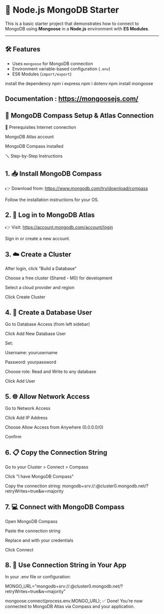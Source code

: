 # 🚀 Node.js MongoDB Starter

This is a basic starter project that demonstrates how to connect to MongoDB using **Mongoose** in a **Node.js** environment with **ES Modules**.

---

## 🛠️ Features

- Uses `mongoose` for MongoDB connection
- Environment variable-based configuration (`.env`)
- ES6 Modules (`import/export`)


install the dependency 
npm i express
npm i dotenv
npm install mongoose

## Documentation : https://mongoosejs.com/



## 📘 MongoDB Compass Setup & Atlas Connection
🔧 Prerequisites
Internet connection

MongoDB Atlas account

MongoDB Compass installed

🪛 Step-by-Step Instructions
## 1. 📥 Install MongoDB Compass
👉 Download from:
https://www.mongodb.com/try/download/compass

Follow the installation instructions for your OS.

## 2. 🔐 Log in to MongoDB Atlas
👉 Visit:
https://account.mongodb.com/account/login

Sign in or create a new account.

## 3. ☁️ Create a Cluster
After login, click “Build a Database”

Choose a free cluster (Shared - M0) for development

Select a cloud provider and region

Click Create Cluster

## 4. 👤 Create a Database User
Go to Database Access (from left sidebar)

Click Add New Database User

Set:

Username: yourusername

Password: yourpassword

Choose role: Read and Write to any database

Click Add User

## 5. 🌐 Allow Network Access
Go to Network Access

Click Add IP Address

Choose Allow Access from Anywhere (0.0.0.0/0)

Confirm

## 6. 📋 Copy the Connection String
Go to your Cluster > Connect > Compass

Click "I have MongoDB Compass"

Copy the connection string:
mongodb+srv://<username>:<password>@cluster0.mongodb.net/?retryWrites=true&w=majority
## 7. 💻 Connect with MongoDB Compass
Open MongoDB Compass

Paste the connection string

Replace <username> and <password> with your credentials

Click Connect

## 8. 📌 Use Connection String in Your App
In your .env file or configuration:

MONGO_URL="mongodb+srv://<username>:<password>@cluster0.mongodb.net/?retryWrites=true&w=majority"

mongoose.connect(process.env.MONGO_URL);
✅ Done!
You’re now connected to MongoDB Atlas via Compass and your application.




